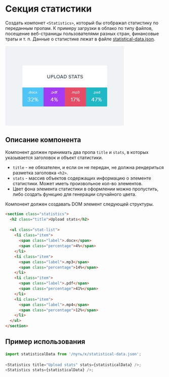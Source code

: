 # Секция статистики

Создать компонет `<Statistics>`, который бы отображал статистику по переданным
пропам. К примеру загрузки в облако по типу файлов, посещение веб-страницы
пользователями разных стран, финансовые траты и т. п. Данные о статистике лежат
в файле [statistical-data.json](./statistical-data.json).

![Превью компонента Statistics](./preview.jpg)

## Описание компонента

Компонент должен принимать два пропа `title` и `stats`, в которых указывается
заголовок и объект статистики.

- `title` - не обязателен, и если он не передан, не должна рендериться разметка
  заголовка `<h2>`.
- `stats` - массив объектов содержащих информацию о элементе статистики. Может
  иметь произвольное кол-во элементов.
- Цвет фона элемента статистики в оформлении можно пропустить, либо создать
  функцию для генерации случайного цвета.

Компонент должен создавать DOM элемент следующей структуры.

```html
<section class="statistics">
  <h2 class="title">Upload stats</h2>

  <ul class="stat-list">
    <li class="item">
      <span class="label">.docx</span>
      <span class="percentage">4%</span>
    </li>
    <li class="item">
      <span class="label">.mp3</span>
      <span class="percentage">14%</span>
    </li>
    <li class="item">
      <span class="label">.pdf</span>
      <span class="percentage">41%</span>
    </li>
    <li class="item">
      <span class="label">.mp4</span>
      <span class="percentage">12%</span>
    </li>
  </ul>
</section>
```

## Пример использования

```js
import statisticalData from '/путь/к/statistical-data.json';

<Statistics title="Upload stats" stats={statisticalData} />;
<Statistics stats={statisticalData} />;
```
